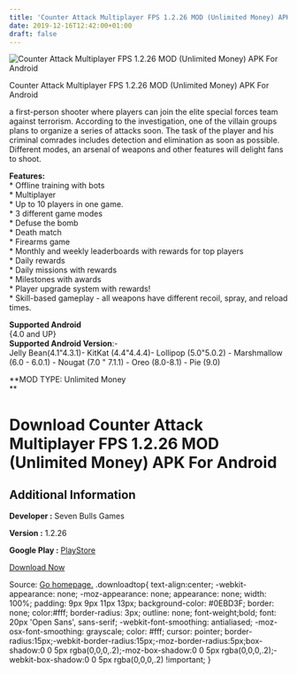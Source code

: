 ```yaml
---
title: 'Counter Attack Multiplayer FPS 1.2.26 MOD (Unlimited Money) APK For Android'
date: 2019-12-16T12:42:00+01:00
draft: false
---
```


![Counter Attack Multiplayer FPS 1.2.26 MOD (Unlimited Money) APK For Android](https://i1.wp.com/apkhome.net/wp-content/uploads/2019/12/Counter-Attack-Multiplayer-FPS-1.2.26-MOD-Unlimited-Money.png "Counter Attack Multiplayer FPS 1.2.26 MOD (Unlimited Money) APK For Android")

  

Counter Attack Multiplayer FPS 1.2.26 MOD (Unlimited Money) APK For Android

a first-person shooter where players can join the elite special forces team against terrorism. According to the investigation, one of the villain groups plans to organize a series of attacks soon. The task of the player and his criminal comrades includes detection and elimination as soon as possible. Different modes, an arsenal of weapons and other features will delight fans to shoot.

**Features:**  
\* Offline training with bots  
\* Multiplayer  
\* Up to 10 players in one game.  
\* 3 different game modes  
\* Defuse the bomb  
\* Death match  
\* Firearms game  
\* Monthly and weekly leaderboards with rewards for top players  
\* Daily rewards  
\* Daily missions with rewards  
\* Milestones with awards  
\* Player upgrade system with rewards!  
\* Skill-based gameplay - all weapons have different recoil, spray, and reload times.

**Supported Android**  
{4.0 and UP}  
**Supported Android Version**:-  
Jelly Bean(4.1"4.3.1)- KitKat (4.4"4.4.4)- Lollipop (5.0"5.0.2) - Marshmallow (6.0 - 6.0.1) - Nougat (7.0 " 7.1.1) - Oreo (8.0-8.1) - Pie (9.0)

**MOD TYPE: Unlimited Money  
**

Download Counter Attack Multiplayer FPS 1.2.26 MOD (Unlimited Money) APK For Android
====================================================================================

Additional Information
----------------------

**Developer :** Seven Bulls Games

**Version :** 1.2.26

**Google Play :** [PlayStore](https://play.google.com/store/apps/details?id=com.SevenBulls.CounterAttackShooter)

  

[Download Now](https://store4app.co/post/counter-attack-multiplayer-fps-1-2-26-mod-unlimited-money-apk-for-android_1576496211)

  
Source: [Go homepage.](https://store4app.co/post/counter-attack-multiplayer-fps-1-2-26-mod-unlimited-money-apk-for-android_1576496211) .downloadtop{ text-align:center; -webkit-appearance: none; -moz-appearance: none; appearance: none; width: 100%; padding: 9px 9px 11px 13px; background-color: #0EBD3F; border: none; color:#fff; border-radius: 3px; outline: none; font-weight;bold; font: 20px 'Open Sans', sans-serif; -webkit-font-smoothing: antialiased; -moz-osx-font-smoothing: grayscale; color: #fff; cursor: pointer; border-radius:15px;-webkit-border-radius:15px;-moz-border-radius:5px;box-shadow:0 0 5px rgba(0,0,0,.2);-moz-box-shadow:0 0 5px rgba(0,0,0,.2);-webkit-box-shadow:0 0 5px rgba(0,0,0,.2) !important; }